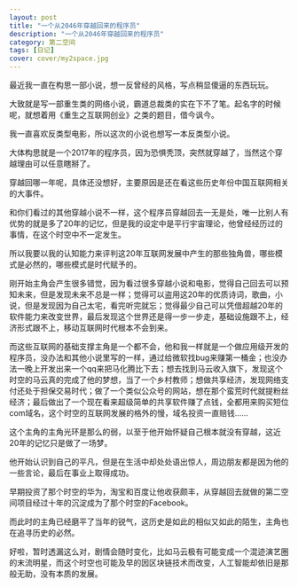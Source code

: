 ```yaml
---
layout: post
title: "一个从2046年穿越回来的程序员"
description: "一个从2046年穿越回来的程序员"
category: 第二空间
tags: [日记]
cover: cover/my2space.jpg
---
```

最近我一直在构思一部小说，想一反曾经的风格，写点稍显傻逼的东西玩玩。

大致就是写一部重生类的网络小说，霸道总裁类的实在下不了笔。起名字的时候呢，就想着用《重生之互联网创业》之类的题目，借今讽今。

我一直喜欢反类型电影，所以这次的小说也想写一本反类型小说。

大体构思就是一个2017年的程序员，因为恐惧秃顶，突然就穿越了，当然这个穿越理由可以任意瞎掰了。

穿越回哪一年呢，具体还没想好，主要原因是还在看这些历史年份中国互联网相关的大事件。

和你们看过的其他穿越小说不一样，这个程序员穿越回去一无是处，唯一比别人有优势的就是多了20年的记忆，但是我的设定中是平行宇宙理论，他曾经经历过的事情，在这个时空中不一定发生。

所以我要以我的认知能力来评判这20年互联网发展中产生的那些独角兽，哪些模式是必然的，哪些模式是时代赋予的。

刚开始主角会产生很多错觉，因为看过很多穿越小说和电影，觉得自己回去可以预知未来，但是发现未来不总是一样；觉得可以盗用这20年的优质诗词，歌曲，小说，但是发现因为自己太宅，看完听完就忘；觉得最少自己可以凭借超越20年的软件能力来改变世界，最后发现这个世界还是得一步一步走，基础设施跟不上，经济形式跟不上，移动互联网时代根本不会到来。

而这些互联网的基础支撑主角是一个都不会，他和我一样就是一个做应用级开发的程序员，没办法和其他小说里写的一样，通过给微软找bug来赚第一桶金；也没办法一晚上开发出来一个qq来把马化腾比下去；想去找到马云收入旗下，发现这个时空的马云真的完成了他的梦想，当了一个乡村教师；想做共享经济，发现网络支付还处于担保交易时代；做了一个类似公众号的网站，想在那个蛮荒时代就提粉丝经济；最后做出了一个现在看来超级简单的共享软件赚了点钱，全都用来购买短位com域名，这个时空的互联网发展的格外的慢，域名投资一直赔钱……

这个主角的主角光环是那么的弱，以至于他开始怀疑自己根本就没有穿越，这近20年的记忆只是做了一场梦。

他开始认识到自己的平凡，但是在生活中却处处语出惊人，周边朋友都是因为他的一些言论，最后在事业上取得成功。

早期投资了那个时空的华为，淘宝和百度让他收获颇丰，从穿越回去就做的第二空间项目经过十年的沉淀成为了那个时空的Facebook。

而此时的主角已经磨平了当年的锐气，这历史是如此的相似又如此的陌生，主角也在追寻历史的必然。

好啦，暂时透漏这么对，剧情会随时变化，比如马云极有可能变成一个混迹演艺圈的末流明星，而这个时空也可能及早的因区块链技术而改变，人工智能却依旧是那般无助，没有本质的发展。

